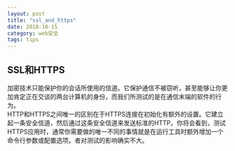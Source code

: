```yaml
---
layout: post
title: "ssl_and_https"
date: 2018-10-15
category: web安全
tags: tips
---
```


## SSL和HTTPS

加密技术只能保护你的会话所使用的信道。它保护通信不被窃听，甚至能够让你更加肯定正在交谈的两台计算机的身份，而我们所测试的是在通信末端的软件的行为。  
HTTP和HTTPS之间唯一的区别在于HTTPS连接在初始化有额外的设置。它建立起一条安全信道，然后通过这条安全信道来发送标准的HTTP。你将会看到，测试HTTPS应用时，通常你需要做的唯一不同的事情就是在运行工具时额外增加一个命令行参数或配置选项。者对测试的影响确实不大。

